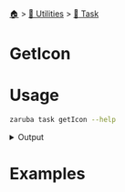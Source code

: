 <!--startTocHeader-->
[🏠](../../README.md) > [🔧 Utilities](../README.md) > [🔨 Task](README.md)
# GetIcon
<!--endTocHeader-->

# Usage


```bash
zaruba task getIcon --help
```
 
<details>
<summary>Output</summary>
 
```````
get task icon

Usage:
  zaruba task getIcon <taskName> [projectFile] [flags]

Flags:
  -h, --help   help for getIcon
```````
</details>


# Examples


<!--startTocSubtopic-->

<!--endTocSubtopic-->